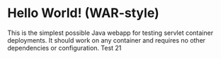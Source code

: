Hello World! (WAR-style)
===============

This is the simplest possible Java webapp for testing servlet container deployments.  It should work on any container and requires no other dependencies or configuration.
Test 21
